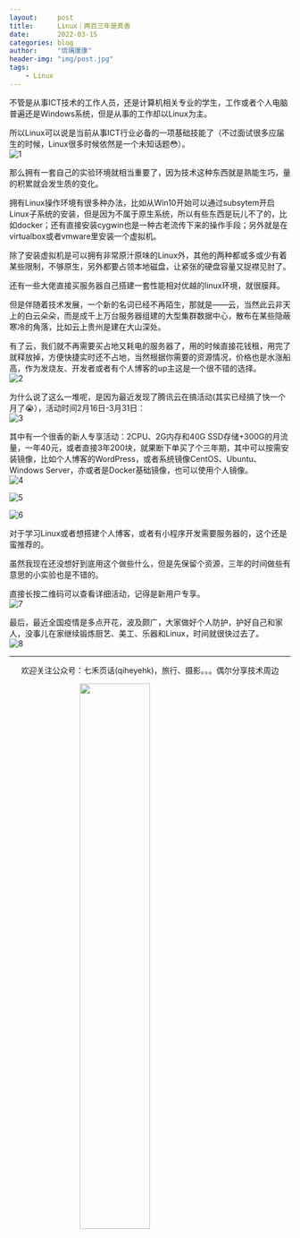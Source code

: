 ```yaml
---
layout:     post
title:      Linux｜两百三年是真香
date:       2022-03-15
categories: blog
author:     "琉璃康康"
header-img: "img/post.jpg"
tags:
    - Linux
---
```


<style>
img{
  display:block;
  margin:0
  auto;
}
</style>

<meta name="referrer" content="never">

不管是从事ICT技术的工作人员，还是计算机相关专业的学生，工作或者个人电脑普遍还是Windows系统，但是从事的工作却以Linux为主。

所以Linux可以说是当前从事ICT行业必备的一项基础技能了（不过面试很多应届生的时候，Linux很多时候依然是一个未知话题😳）。
![1][1]

那么拥有一套自己的实验环境就相当重要了，因为技术这种东西就是熟能生巧，量的积累就会发生质的变化。

拥有Linux操作环境有很多种办法，比如从Win10开始可以通过subsytem开启Linux子系统的安装，但是因为不属于原生系统，所以有些东西是玩儿不了的，比如docker；还有直接安装cygwin也是一种古老流传下来的操作手段；另外就是在virtualbox或者vmware里安装一个虚拟机。

除了安装虚拟机是可以拥有非常原汁原味的Linux外，其他的两种都或多或少有着某些限制，不够原生，另外都要占领本地磁盘，让紧张的硬盘容量又捉襟见肘了。

还有一些大佬直接买服务器自己搭建一套性能相对优越的linux环境，就很膜拜。

但是伴随着技术发展，一个新的名词已经不再陌生，那就是——云，当然此云非天上的白云朵朵，而是成千上万台服务器组建的大型集群数据中心，散布在某些隐蔽寒冷的角落，比如云上贵州是建在大山深处。

有了云，我们就不再需要买占地又耗电的服务器了，用的时候直接花钱租，用完了就释放掉，方便快捷实时还不占地，当然根据你需要的资源情况，价格也是水涨船高，作为发烧友、开发者或者有个人博客的up主这是一个很不错的选择。
![2][2]

为什么说了这么一堆呢，是因为最近发现了腾讯云在搞活动(其实已经搞了快一个月了😭），活动时间2月16日-3月31日：
![3][3]

其中有一个很香的新人专享活动：2CPU、2G内存和40G SSD存储+300G的月流量，一年40元，或者直接3年200块，就果断下单买了个三年期，其中可以按需安装镜像，比如个人博客的WordPress，或者系统镜像CentOS、Ubuntu、Windows Server，亦或者是Docker基础镜像，也可以使用个人镜像。
![4][4]

![5][5]

![6][6]

对于学习Linux或者想搭建个人博客，或者有小程序开发需要服务器的，这个还是蛮推荐的。

虽然我现在还没想好到底用这个做些什么，但是先保留个资源，三年的时间做些有意思的小实验也是不错的。

直接长按二维码可以查看详细活动，记得是新用户专享。
![7][7]

最后，最近全国疫情是多点开花，波及颇广，大家做好个人防护，护好自己和家人，没事儿在家继续锻炼厨艺、美工、乐器和Linux，时间就很快过去了。
![8][8]

------------
<p align="center">欢迎关注公众号：七禾页话(qiheyehk)，旅行、摄影。。。偶尔分享技术周边</p>
<img src="https://mmbiz.qpic.cn/mmbiz_jpg/QqiaFS6NT0eAaCjLpPgUZricqK7lIOO3hYEYIbjibRlYaiaTsib0reaQfQTmaibVw2QqZLibBWpCHJdg0v3V7yX8sQgWw/0?wx_fmt=jpeg" width="50%"/>


[1]: https://mmbiz.qpic.cn/mmbiz_jpg/QqiaFS6NT0eC3AccGkibpna9ibeN3rCUaqfbpEF4XCUQ2nNXr4knIRSVHOpm6GtOibctAlYLQuQMtHmcGss6m4hUNg/0?wx_fmt=jpeg


[2]: https://mmbiz.qpic.cn/mmbiz_jpg/QqiaFS6NT0eC3AccGkibpna9ibeN3rCUaqfIdvOpwlocHgra0cU3fIGvuLvrL9Ne0M0N0ibP4aRON3wIxVJIe9zUkQ/0?wx_fmt=jpeg


[3]: https://mmbiz.qpic.cn/mmbiz_png/QqiaFS6NT0eC3AccGkibpna9ibeN3rCUaqfX59JDkDzwprzhzf1OibF4iciaYiaBlzYcgiaPhvYkPVNBbiceOwWjbVhORFg/0?wx_fmt=png


[4]: https://mmbiz.qpic.cn/mmbiz_png/QqiaFS6NT0eC3AccGkibpna9ibeN3rCUaqfubmDra90CMuMUkEeVQcghMkGd2GkNd7UaXtJnJct1AccqoJE4acX3Q/0?wx_fmt=png


[5]: https://mmbiz.qpic.cn/mmbiz_png/QqiaFS6NT0eC3AccGkibpna9ibeN3rCUaqfdyYybIlkQOTsargB7lVveeibd6LhDYcuTbyDRCWB5SSQMAfYxXJW3SQ/0?wx_fmt=png


[6]: https://mmbiz.qpic.cn/mmbiz_png/QqiaFS6NT0eC3AccGkibpna9ibeN3rCUaqfgZ3tia9WayxLAF8okRVgCya0Zh24kfQaJzBNIHExSvuXWStgms3WTwQ/0?wx_fmt=png


[7]: https://mmbiz.qpic.cn/mmbiz_png/QqiaFS6NT0eC3AccGkibpna9ibeN3rCUaqfhrPPEeVkACku78Dl4G1q3u2lrjeLQLzBn2iatRXrnticCmSEBvZIvEkA/0?wx_fmt=png


[8]: https://mmbiz.qpic.cn/mmbiz_jpg/QqiaFS6NT0eC3AccGkibpna9ibeN3rCUaqf6s2HUkRWGudYNw1y3Q5MwKKQyomBLrdN1AaiaficLUXgE7QibcT09J6kg/0?wx_fmt=jpeg


